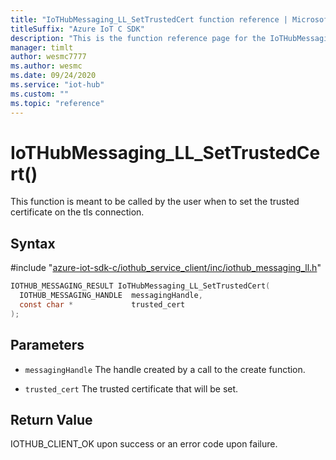 ```yaml
---                             
title: "IoTHubMessaging_LL_SetTrustedCert function reference | Microsoft Docs" 
titleSuffix: "Azure IoT C SDK"            
description: "This is the function reference page for the IoTHubMessaging_LL_SetTrustedCert() function in the Azure IoT C SDK. This SDK is used with Azure IoT Hub and Azure IoT Hub Device Provisioning Service"            
manager: timlt                 
author: wesmc7777              
ms.author: wesmc               
ms.date: 09/24/2020                    
ms.service: "iot-hub"             
ms.custom: ""                
ms.topic: "reference"        
---                            
```


# IoTHubMessaging_LL_SetTrustedCert()

This function is meant to be called by the user when to set the trusted certificate on the tls connection.

## Syntax

\#include "[azure-iot-sdk-c/iothub_service_client/inc/iothub_messaging_ll.h](../iothub-messaging-ll-h.md)"  
```C
IOTHUB_MESSAGING_RESULT IoTHubMessaging_LL_SetTrustedCert(
  IOTHUB_MESSAGING_HANDLE  messagingHandle,
  const char *             trusted_cert
);
```

## Parameters
* `messagingHandle` The handle created by a call to the create function. 

* `trusted_cert` The trusted certificate that will be set.

## Return Value
IOTHUB_CLIENT_OK upon success or an error code upon failure.

